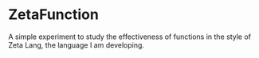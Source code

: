 # ZetaFunction
A simple experiment to study the effectiveness of functions in the style of Zeta Lang, the language I am developing.
